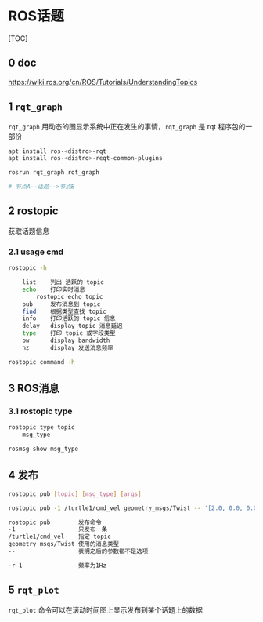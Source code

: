# ROS话题

[TOC]

## 0 doc

<https://wiki.ros.org/cn/ROS/Tutorials/UnderstandingTopics>

## 1 `rqt_graph`

`rqt_graph` 用动态的图显示系统中正在发生的事情，`rqt_graph` 是 rqt 程序包的一部份

```bash
apt install ros-<distro>-rqt
apt install ros-<distro>-reqt-common-plugins

rosrun rqt_graph rqt_graph

# 节点A--话题-->节点B
```

## 2 rostopic

获取话题信息

### 2.1 usage cmd

```bash
rostopic -h

    list    列出 活跃的 topic
    echo    打印实时消息
        rostopic echo topic
    pub     发布消息到 topic
    find    根据类型查找 topic
    info    打印活跃的 topic 信息
    delay   display topic 消息延迟
    type    打印 topic 或字段类型
    bw      display bandwidth
    hz      display 发送消息频率

rostopic command -h
```

## 3 ROS消息

### 3.1 rostopic type

```bash
rostopic type topic
    msg_type

rosmsg show msg_type
```

## 4 发布

```bash
rostopic pub [topic] [msg_type] [args]

rostopic pub -1 /turtle1/cmd_vel geometry_msgs/Twist -- '[2.0, 0.0, 0.0]' '[0.0, 0.0, 1.8]'

rostopic pub        发布命令
-1                  只发布一条
/turtle1/cmd_vel    指定 topic
geometry_msgs/Twist 使用的消息类型
--                  表明之后的参数都不是选项

-r 1                频率为1Hz
```

## 5 `rqt_plot`

`rqt_plot` 命令可以在滚动时间图上显示发布到某个话题上的数据
